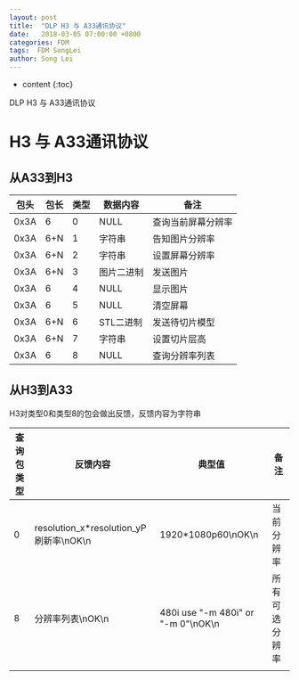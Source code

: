 ```yaml
---
layout: post
title:  "DLP H3 与 A33通讯协议"
date:   2018-03-05 07:00:00 +0800
categories: FDM 
tags:  FDM SongLei
author: Song Lei
---
```


* content
{:toc}

DLP H3 与 A33通讯协议



# H3 与 A33通讯协议

## 从A33到H3

| 包头   | 包长   | 类型   | 数据内容   | 备注        |
| ---- | ---- | ---- | ------ | --------- |
| 0x3A | 6    | 0    | NULL   | 查询当前屏幕分辨率 |
| 0x3A | 6+N  | 1    | 字符串    | 告知图片分辨率   |
| 0x3A | 6+N  | 2    | 字符串    | 设置屏幕分辨率   |
| 0x3A | 6+N  | 3    | 图片二进制  | 发送图片      |
| 0x3A | 6    | 4    | NULL   | 显示图片      |
| 0x3A | 6    | 5    | NULL   | 清空屏幕      |
| 0x3A | 6+N  | 6    | STL二进制 | 发送待切片模型   |
| 0x3A | 6+N  | 7    | 字符串    | 设置切片层高    |
| 0x3A | 6    | 8    | NULL   | 查询分辨率列表   |

## 从H3到A33

H3对类型0和类型8的包会做出反馈，反馈内容为字符串

| 查询包类型 | 反馈内容                                | 典型值                                | 备注      |
| ----- | ----------------------------------- | ---------------------------------- | ------- |
| 0     | resolution_x*resolution_yP刷新率\nOK\n | 1920*1080p60\nOK\n                 | 当前分辨率   |
| 8     | 分辨率列表\nOK\n                         | 480i use "-m 480i" or "-m 0"\nOK\n | 所有可选分辨率 |
|       |                                     |                                    |         |

